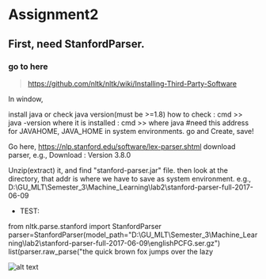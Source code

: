 # Assignment2

## First, need  StanfordParser.
### go to here
> https://github.com/nltk/nltk/wiki/Installing-Third-Party-Software

In window,

 install java or check java version(must be >=1.8)
 how to check : cmd >> java -version
 where it is installed : cmd >> where java
 #need this address for JAVAHOME, JAVA_HOME in system environments. go and Create, save!

Go here, https://nlp.stanford.edu/software/lex-parser.shtml 
download parser, e.g., Download : Version 3.8.0 

Unzip(extract) it, and find "stanford-parser.jar" file. then look at the directory, that addr is where we have to save as system environment.
e.g., D:\GU_MLT\Semester_3\Machine_Learning\lab2\stanford-parser-full-2017-06-09


- TEST:

from nltk.parse.stanford import StanfordParser
parser=StanfordParser(model_path="D:\GU_MLT\Semester_3\Machine_Learning\lab2\stanford-parser-full-2017-06-09\englishPCFG.ser.gz")
list(parser.raw_parse("the quick brown fox jumps over the lazy

![alt text](https://github.com/sungmin-yang/MLT_courses/blob/master/Semester3/Machine_learning/lab2/window_stanford_ex.JPG)
